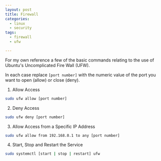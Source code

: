 ```yaml
---
layout: post
title: Firewall
categories:
  - linux
  - security
tags:
  - firewall
  - ufw

---
```


For my own reference a few of the basic commands relating to the use of Ubuntu's Uncomplicated Fire Wall (UFW).

<!--more-->

In each case replace `[port number]` with the numeric value of the port you want to open (allow) or close (deny).

1. Allow Access
```bash
sudo ufw allow [port number]
```

2. Deny Access
```bash
sudo ufw deny [port number]
```

3. Allow Access from a Specific IP Address
```bash
sudo ufw allow from 192.168.0.1 to any [port number]
```

4. Start, Stop and Restart the Service
```bash
sudo systemctl [start | stop | restart] ufw
```
